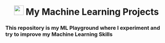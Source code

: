 <h1 align="center"> <img src="https://raw.githubusercontent.com/MartinHeinz/MartinHeinz/master/wave.gif" width="30px"> My Machine Learning Projects</h1>  

<h3>This repository is my ML Playground where I experiment and try to improve my Machine Learning Skills </h3>
